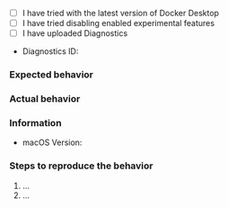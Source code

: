 <!--
Please, check https://docs.docker.com/docker-for-mac/troubleshoot/.
Issues without a clear description, logs and details cannot be debugged, and will be closed.
Please give your issue a clear title, not just a one-word statement or a diagnostics ID.

Issues unrelated to Docker Desktop will be closed.  In particular, see
  - https://github.com/docker/compose/issues for docker-compose
  - https://github.com/docker/machine/issues for docker-machine
  - https://github.com/moby/moby/issues for Docker daemon
  - https://github.com/docker/docker.github.io/issues for the documentation
-->


<!-- Click these checkboxes after submitting, or place an "x" in them. -->
  - [ ] I have tried with the latest version of Docker Desktop
  - [ ] I have tried disabling enabled experimental features
  - [ ] I have uploaded Diagnostics
  - Diagnostics ID:

### Expected behavior

### Actual behavior

### Information
<!--
Please, help us understand the problem.  For instance:
  - Is it reproducible?
  - Is the problem new?
  - Did the problem appear with an update?
  - A reproducible case if this is a bug, Dockerfiles FTW.
-->
  - macOS Version:

### Steps to reproduce the behavior
<!--
A reproducible case, Dockerfiles FTW.
-->

  1. ...
  2. ...
